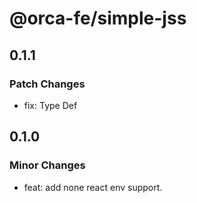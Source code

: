 # @orca-fe/simple-jss

## 0.1.1

### Patch Changes

- fix: Type Def

## 0.1.0

### Minor Changes

- feat: add none react env support.
